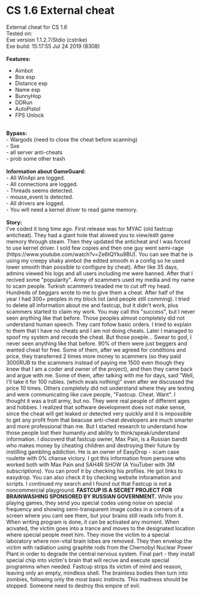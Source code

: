 # CS 1.6 External cheat
External cheat for CS 1.6<br>
Tested on:<br>
Exe version 1.1.2.7/Stdio (cstrike)<br>
Exe build: 15:17:55 Jul 24 2019 (8308)<br>
<br>
<b>Features:</b><br>
- Aimbot<br>
- Box esp<br>
- Distance esp<br>
- Name esp<br>
- BunnyHop<br>
- DDRun<br>
- AutoPistol<br>
- FPS Unlock<br>
<br>
<b>Bypass:</b><br>
- Wargods (need to close the cheat before scanning)<br>
- Sxe <br>
- all server anti-cheats<br>
- prob some other trash<br>
<br>
<b>Information about GameGuard:</b><br>
- All WinApi are logged.<br>
- All connections are logged.<br>
- Threads seems detected.<br>
- mouse_event is detected.<br>
- All drivers are logged.<br>
- You will need a kernel driver to read game memory.<br>

<br>
<b>Story:</b><br>
I've coded it long time ago. First release was for MYAC (old fastcup anticheat). They had a giant hole that alowed you to view/edit game memory through steam.
Then they updated the anticheat and I was forced to use kernel driver. I sold few copies and then one guy went semi-rage (https://www.youtube.com/watch?v=Ze6tQYku9BU).
You can see that he is using my creepy shaky aimbot (he edited smooth in a config so he used lower smooth than possible to configure by cheat). After like 35 days, admins viewed his logs and all users including me were banned. 
After that I recived some "popularity". Army of scammers used my media and my name to scam people. Turkish scammers treaded me to cut off my head. Hundreds of beggars wrote to me to give them a cheat.
After half of the year I had 300+ peoples in my block list (and people still comming). I tried to delete all information about me and fastcup, but it didn't work, plus scammers started to claim my work. You may call this "success", but I never seen anything like that before. 
Those peoples almost completely did not understand human speech. They cant follow basic orders. I tried to explain to them that I have no cheats and I am not doing cheats. Later I managed to spoof my system and recode the cheat. But those poeple...
Swear to god, I never seen anything like that before. 90% of them were just beggers and wanted cheat for free. Some of them, after we agreed for conditions and price, they transferred 2 times more money to scammers (so they paid 3000RUB to the scammers instead of paying me 1500 even though they knew that I am a coder and owner of the project), and then they came back and argue with me.
Some of them, after talking with me for days, said "Well, I'll take it for 100 rubles. (which evals nothing)" even after we discussed the price 10 times. Others completely did not understand where they are texting and were communicating like cave people, "Fastcup. Cheat. Want".
I thought it was a troll army, but no. They were real people of different ages and hobbies. I realized that software development does not make sense, since the cheat will get leaked or detected very quickly and it is impossible to get any profit from that beacuse anti-cheat developers are much smarter and more professional than me.
But I started research to understand how those people lost their humanity and ability to think/speak/understand information. I discoverd that fastcup owner, Max Pain, is a Russian bandit who makes money by cheating children and destroying their future by instilling gambling addiction. He is an owner of EasyDrop - scam case roulette with 0% chanse victory.
I got this information from persone who worked both with Max Pain and SAH4R SHOW (A YouTuber with 3M subscriptions). You can proof it by checking his profiles. He got links to easydrop. You can also check it by checking website inforamation and scripts.
I continued my search and I found out that Fastcup is not a noncommercial playground. <b>FASTCUP IS A SECRET PROJECT FOR BRAINWASHING SPONSORED BY RUSSIAN GOVERNMENT.</b> While you playing games, they send you special codes using noise on special frequency and showing semi-transparent image codes in a corners of a screen where you cant see them, but your brains still reads info from it.
When writing program is done, it can be activated any moment. When acivated, the victim goes into a trance and moves to the designated location where special people meet him.
They move the victim to a special laboratory where non-vital brain lobes are removed. They then envelop the victim with radiation using graphite rods from the Chernobyl Nuclear Power Plant in order to degrade the central nervous system.
Final part - they install special chip into victim's brain that will recive and execute special programms when needed.  
Fastcup strips its victim of mind and reason, leaving only an empty, mindless shell. The brainless bodies then turn into zombies, following only the most basic instincts.
This madness should be stopped. Someone need to destroy this empire of evil.